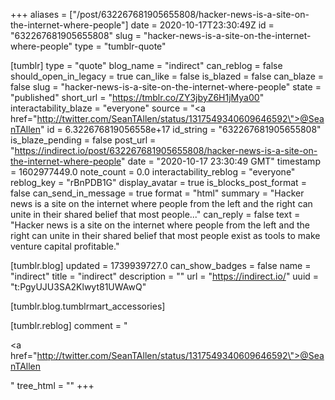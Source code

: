 +++
aliases = ["/post/632267681905655808/hacker-news-is-a-site-on-the-internet-where-people"]
date = 2020-10-17T23:30:49Z
id = "632267681905655808"
slug = "hacker-news-is-a-site-on-the-internet-where-people"
type = "tumblr-quote"

[tumblr]
type = "quote"
blog_name = "indirect"
can_reblog = false
should_open_in_legacy = true
can_like = false
is_blazed = false
can_blaze = false
slug = "hacker-news-is-a-site-on-the-internet-where-people"
state = "published"
short_url = "https://tmblr.co/ZY3jbyZ6H1jMya00"
interactability_blaze = "everyone"
source = "<a href=\"http://twitter.com/SeanTAllen/status/1317549340609646592\">@SeanTAllen</a>"
id = 6.322676819056558e+17
id_string = "632267681905655808"
is_blaze_pending = false
post_url = "https://indirect.io/post/632267681905655808/hacker-news-is-a-site-on-the-internet-where-people"
date = "2020-10-17 23:30:49 GMT"
timestamp = 1602977449.0
note_count = 0.0
interactability_reblog = "everyone"
reblog_key = "rBnPDB1G"
display_avatar = true
is_blocks_post_format = false
can_send_in_message = true
format = "html"
summary = "Hacker news is a site on the internet where people from the left and the right can unite in their shared belief that most people..."
can_reply = false
text = "Hacker news is a site on the internet where people from the left and the right can unite in their shared belief that most people exist as tools to make venture capital profitable."

[tumblr.blog]
updated = 1739939727.0
can_show_badges = false
name = "indirect"
title = "indirect"
description = ""
url = "https://indirect.io/"
uuid = "t:PgyUJU3SA2Klwyt81UWAwQ"

[tumblr.blog.tumblrmart_accessories]

[tumblr.reblog]
comment = "<p><a href=\"http://twitter.com/SeanTAllen/status/1317549340609646592\">@SeanTAllen</a></p>"
tree_html = ""
+++
